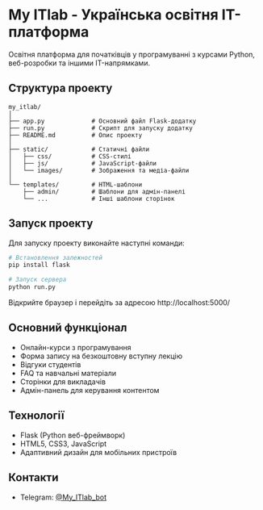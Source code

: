 # My ITlab - Українська освітня IT-платформа

Освітня платформа для початківців у програмуванні з курсами Python, веб-розробки та іншими IT-напрямками.

## Структура проекту

```
my_itlab/
│
├── app.py             # Основний файл Flask-додатку
├── run.py             # Скрипт для запуску додатку
├── README.md          # Опис проекту
│
├── static/            # Статичні файли
│   ├── css/           # CSS-стилі
│   ├── js/            # JavaScript-файли
│   └── images/        # Зображення та медіа-файли
│
└── templates/         # HTML-шаблони
    ├── admin/         # Шаблони для адмін-панелі
    └── ...            # Інші шаблони сторінок
```

## Запуск проекту

Для запуску проекту виконайте наступні команди:

```bash
# Встановлення залежностей
pip install flask

# Запуск сервера
python run.py
```

Відкрийте браузер і перейдіть за адресою http://localhost:5000/

## Основний функціонал

- Онлайн-курси з програмування
- Форма запису на безкоштовну вступну лекцію
- Відгуки студентів
- FAQ та навчальні матеріали
- Сторінки для викладачів
- Адмін-панель для керування контентом

## Технології

- Flask (Python веб-фреймворк)
- HTML5, CSS3, JavaScript
- Адаптивний дизайн для мобільних пристроїв

## Контакти

- Telegram: [@My_ITlab_bot](https://t.me/My_ITlab_bot) 